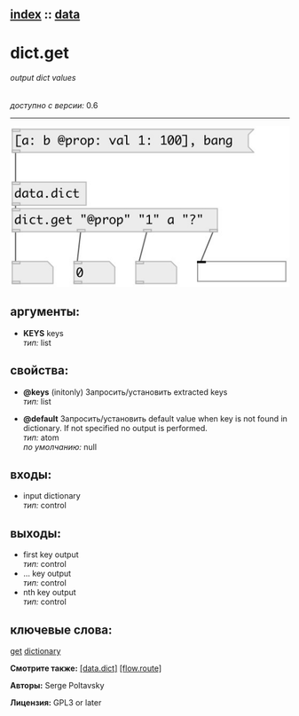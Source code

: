 [index](index.html) :: [data](category_data.html)
---

# dict.get

###### output dict values

*доступно с версии:* 0.6

---




[![example](../examples/img/dict.get.jpg)](../examples/pd/dict.get.pd)



## аргументы:

* **KEYS**
keys<br>
_тип:_ list<br>





## свойства:

* **@keys** (initonly)
Запросить/установить extracted keys<br>
_тип:_ list<br>

* **@default** 
Запросить/установить default value when key is not found in dictionary. If not specified no output
is performed.<br>
_тип:_ atom<br>
_по умолчанию:_ null<br>



## входы:

* input dictionary<br>
_тип:_ control



## выходы:

* first key output<br>
_тип:_ control
* ... key output<br>
_тип:_ control
* nth key output<br>
_тип:_ control



## ключевые слова:

[get](keywords/get.html)
[dictionary](keywords/dictionary.html)



**Смотрите также:**
[\[data.dict\]](data.dict.html)
[\[flow.route\]](flow.route.html)




**Авторы:** Serge Poltavsky




**Лицензия:** GPL3 or later





